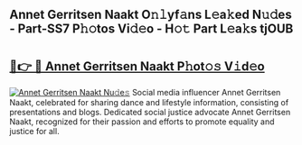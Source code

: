 ## Annet Gerritsen Naakt O𝚗𝚕yf𝚊ns L𝚎a𝚔ed N𝚞𝚍es - Part-SS7 P𝚑𝚘tos Vi𝚍𝚎o - H𝚘𝚝 Part L𝚎a𝚔s tjOUB

# <h2><a href="http://kf2xj8.oniu.top/?m=Annet+Gerritsen+Naakt">🔗👉 🔴 Annet Gerritsen Naakt P𝚑ot𝚘𝚜 V𝚒d𝚎o</a></h2>

[![Annet Gerritsen Naakt Nu𝚍e𝚜](https://i.imgur.com/0qMVB7G.gif)](http://kf2xj8.oniu.top/?m=Annet+Gerritsen+Naakt)
Social media influencer Annet Gerritsen Naakt, celebrated for sharing dance and lifestyle information, consisting of presentations and blogs. Dedicated social justice advocate Annet Gerritsen Naakt, recognized for their passion and efforts to promote equality and justice for all.  
